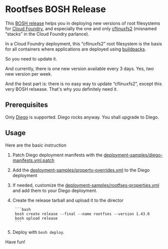 Rootfses BOSH Release
=====================

This [BOSH release](http://bosh.io/docs/release.html) helps you in deploying
new versions of root filesystems for [Cloud Foundry](https://github.com/cloudfoundry/cf-release),
and especially the one and only
[cflinuxfs2](https://github.com/cloudfoundry/stacks) (misnamed “stacks” in the
Cloud Foundry parlance).

In a Cloud Foundry deployment, this “cflinuxfs2” root filesystem is the basis
for all containers where applications are deployed using
[buildpacks](http://docs.gstack.io/app-and-context/#a-buildpack).

So you need to update it.

And currently, there is one new version available every 3 days. Yes, *two* new
version per week.

And the best part is: there is no easy way to update “cflinuxfs2”, except this
very BOSH relsease. That's why you definitely need it.


Prerequisites
-------------

Only [Diego](https://github.com/cloudfoundry-incubator/diego-release) is
supported. Diego rocks anyway. You shall upgrade to Diego.


Usage
-----

Here are the basic instruction

1. Patch Diego deployment manifests with the
   [deployment-samples/diego-manifests.yml.patch](./deployment-samples/diego-manifests.yml.patch)

2. Add the [deployment-samples/property-overrides.yml](./deployment-samples/property-overrides.yml)
   to the Diego deployment

3. If needed, customize the [deployment-samples/rootfses-properties.yml](./deployment-samples/rootfses-properties.yml)
   and add them to your Diego deployment.

4. Create the release tarball and upload it to the director

        ```bash
        bosh create release --final --name rootfses --version 1.43.0
        bosh upload release
        ```

5. Deploy with `bosh deploy`.

Have fun!